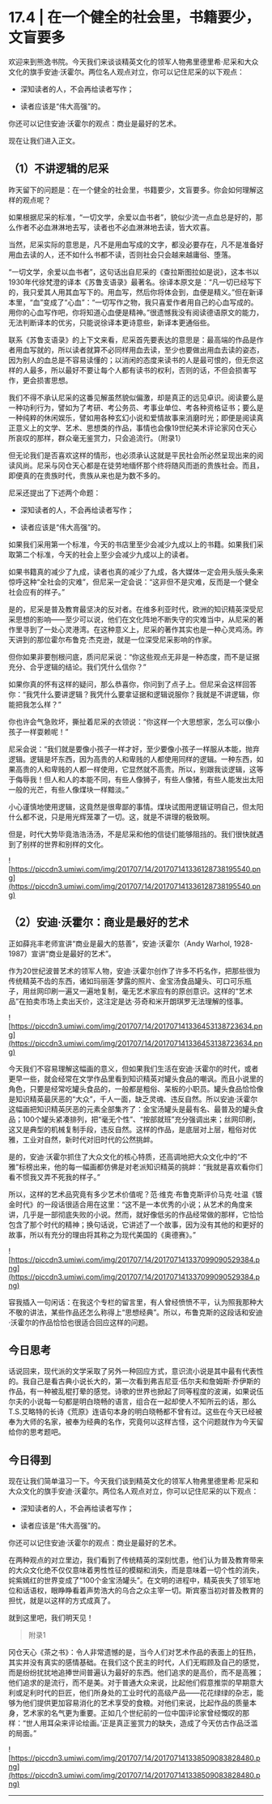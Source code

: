 # 17.4 | 在一个健全的社会里，书籍要少，文盲要多 

欢迎来到熊逸书院。今天我们来谈谈精英文化的领军人物弗里德里希·尼采和大众文化的旗手安迪·沃霍尔。两位名人观点对立，你可以记住尼采的以下观点：

* 深知读者的人，不会再给读者写作；

* 读者应该是“伟大高强”的。

你还可以记住安迪·沃霍尔的观点：商业是最好的艺术。

现在让我们进入正文。

## （1）不讲逻辑的尼采

昨天留下的问题是：在一个健全的社会里，书籍要少，文盲要多。你会如何理解这样的观点呢？

如果根据尼采的标准，“一切文学，余爱以血书者”，貌似少流一点血总是好的，那么作者不必血淋淋地去写，读者也不必血淋淋地去读，皆大欢喜。

当然，尼采实际的意思是，凡不是用血写成的文字，都没必要存在，凡不是准备好用血去读的人，还不如什么书都不读，否则社会只会越来越庸俗、堕落。

“一切文学，余爱以血书者”，这句话出自尼采的《查拉斯图拉如是说》，这本书以1930年代徐梵澄的译本《苏鲁支语录》最著名。徐译本原文是：“凡一切已经写下的，我只爱其人用其血写下的。用血写，然后你将体会到，血便是精义。”但在新译本里，“血”变成了“心血”：“一切写作之物，我只喜爱作者用自己的心血写成的。用你的心血写作吧，你将知道心血便是精神。”很遗憾我没有阅读德语原文的能力，无法判断译本的优劣，只能说徐译本更诗意些，新译本更通俗些。

联系《苏鲁支语录》的上下文来看，尼采首先要表达的意思是：最高端的作品是作者用血写就的，所以读者就算不必同样用血去读，至少也要做出用血去读的姿态，因为别人的血总是不容易读懂的；以消闲的态度来读书的人是最可恨的，但无奈这样的人最多，所以最好不要让每个人都有读书的权利，否则的话，不但会损害写作，更会损害思想。

我们不得不承认尼采的这番见解虽然貌似偏激，却是真正的远见卓识。阅读要么是一种功利行为，譬如为了考研、考公务员、考事业单位、考各种资格证书；要么是一种纯粹的休闲娱乐，譬如用各种玄幻小说和爱情故事来消磨时光；即便是阅读真正意义上的文学、艺术、思想类的作品，事情也会像19世纪美术评论家冈仓天心所哀叹的那样，群众毫无鉴赏力，只会追流行。（附录1） 

但无论我们是否喜欢这样的情形，也必须承认这就是平民社会所必然呈现出来的阅读风尚。尼采与冈仓天心都是在徒劳地缅怀那个终将随风而逝的贵族社会。而且，即便真的在贵族时代，贵族从来也是为数不多的。

尼采还提出了下述两个命题：

* 深知读者的人，不会再给读者写作；

* 读者应该是“伟大高强”的。

如果我们采用第一个标准，今天的书店里至少会减少九成以上的书籍。如果我们采取第二个标准，今天的社会上至少会减少九成以上的读者。

如果书籍真的减少了九成，读者也真的减少了九成，各大媒体一定会用头版头条来惊呼这种“全社会的灾难”，但尼采一定会说：“这非但不是灾难，反而是一个健全社会应有的样子。”

是的，尼采是普及教育最坚决的反对者。在维多利亚时代，欧洲的知识精英深受尼采思想的影响——至少可以说，他们在文化阵地不断失守的灾难当中，从尼采的著作里寻到了一处心灵港湾。在这种意义上，尼采的著作其实也是一种心灵鸡汤。昨天讲到的那位霍尔布鲁克·杰克逊，就是一位深受尼采影响的作家。

但你如果非要刨根问底，质问尼采说：“你这些观点无非是一种态度，而不是证据充分、合乎逻辑的结论。我们凭什么信你？”

如果你真的怀有这样的疑问，那么恭喜你，你问到了点子上。但尼采会这样回答你：“我凭什么要讲逻辑？我凭什么要拿证据和逻辑说服你？我就是不讲逻辑，你能把我怎么样？”

你也许会气急败坏，撕扯着尼采的衣领说：“你这样一个大思想家，怎么可以像小孩子一样耍赖呢！”

尼采会说：“我们就是要像小孩子一样才好，至少要像小孩子一样服从本能，抛弃逻辑。逻辑是坏东西，因为高贵的人和卑贱的人都使用同样的逻辑。一种东西，如果高贵的人和卑贱的人都一样使用，它显然就不高贵。所以，别跟我谈逻辑，这等于侮辱我！但人和人的本能不同，有些人像狮子，有些人像猪，有些人能发出太阳一般的光芒，有些人像煤块一样黯淡。”

小心谨慎地使用逻辑，这竟然是很卑鄙的事情。煤块试图用逻辑证明自己，但太阳什么都不说，只是用光辉笼罩了一切。这，就是不讲理的极致啊。

但是，时代大势毕竟浩浩汤汤，不是尼采和他的信徒们能够阻挡的。我们很快就遇到了别样的世界和别样的文化。

![https://piccdn3.umiwi.com/img/201707/14/201707141336128738195540.png](https://piccdn3.umiwi.com/img/201707/14/201707141336128738195540.png)

## （2）安迪·沃霍尔：商业是最好的艺术

正如薛兆丰老师宣讲“商业是最大的慈善”，安迪·沃霍尔（Andy Warhol, 1928-1987）宣讲“商业是最好的艺术”。

作为20世纪波普艺术的领军人物，安迪·沃霍尔创作了许多不朽名作，把那些很为传统精英不齿的东西，诸如玛丽莲·梦露的照片、金宝汤食品罐头、可口可乐瓶子，用丝网印刷一遍又一遍地复制，毫无艺术家应有的原创意识。这样的“艺术品”在拍卖市场上卖出天价，这注定是达·芬奇和米开朗琪罗无法理解的怪事。

![https://piccdn3.umiwi.com/img/201707/14/201707141336453138723634.png](https://piccdn3.umiwi.com/img/201707/14/201707141336453138723634.png)

今天我们不容易理解这幅画的意义，但如果我们生活在安迪·沃霍尔的时代，或者更早一些，就会经常在文学作品里看到知识精英对罐头食品的嘲讽。而且小说里的角色，只要是经常吃罐头食品的，一般都是粗俗、呆板的小职员。罐头食品恰恰像是知识精英最厌恶的“大众”，千人一面，缺乏灵魂、违反自然。所以安迪·沃霍尔这幅画把知识精英厌恶的元素全部集齐了：金宝汤罐头是最有名、最普及的罐头食品；100个罐头紧凑排列，把“毫无个性”、“按部就班”充分强调出来；丝网印刷，这又是典型的机械复制手段，违反自然。这样的作品，是底层对上层，粗俗对优雅，工业对自然，新时代对旧时代的公然挑衅。

是的，安迪·沃霍尔抓住了大众文化的核心特质，还高调地把大众文化中的“不雅”标榜出来，他的每一幅画都仿佛是对老派知识精英的挑衅：“我就是喜欢看你们看不惯我又弄不死我的样子。”

所以，这样的艺术品究竟有多少艺术价值呢？范·维克·布鲁克斯评价马克·吐温《镀金时代》的一段话很适合用在这里：“这不是一本优秀的小说；从艺术的角度来讲，几乎是一部彻底失败的小说。然而，就好像低劣的作品经常做的那样，它恰恰包含了那个时代的精神；换句话说，它讲述了一个故事，因为没有其他的和更好的故事，所以有充分的理由将其称之为现代美国的《奥德赛》。”

![https://piccdn3.umiwi.com/img/201707/14/201707141337099090529384.png](https://piccdn3.umiwi.com/img/201707/14/201707141337099090529384.png)

容我插入一句闲话：在我这个专栏的留言里，有人曾经愤愤不平，认为照我那种大不敬的讲法，某些作品还怎么称得上“思想经典”。所以，布鲁克斯的这段话和安迪·沃霍尔的作品恰恰也很适合回应这样的问题。

## 今日思考

话说回来，现代派的文学采取了另外一种回应方式，意识流小说是其中最有代表性的。我自己是看古典小说长大的，第一次看到弗吉尼亚·伍尔夫和詹姆斯·乔伊斯的作品，有一种被乱棍打晕的感觉。诗歌的世界也掀起了同等程度的波澜，如果说伍尔夫的小说每一句都是明白晓畅的语言，组合在一起却使人不知所云的话，那么T.S.艾略特的长诗《荒原》连语句本身的明白晓畅都不曾有过。这些在今天已经被奉为大师的名家，被奉为经典的名作，究竟何以这样古怪，这个问题就作为今天留给你的思考题吧。

## 今日得到

现在让我们简单温习一下。今天我们谈到精英文化的领军人物弗里德里希·尼采和大众文化的旗手安迪·沃霍尔。两位名人观点对立，你可以记住尼采的以下观点：

* 深知读者的人，不会再给读者写作；

* 读者应该是“伟大高强”的。

你还可以记住安迪·沃霍尔的观点：商业是最好的艺术。

在两种观点的对立里边，我们看到了传统精英的深刻忧患，他们认为普及教育带来的大众文化绝不仅仅意味着男性性征的模糊和消失，而是意味着一切个性的消失，姹紫嫣红的世界变成了“100个金宝汤罐头”。在文明的进程中，精英丧失了领军地位和话语权，眼睁睁看着声势浩大的乌合之众主宰一切。斯宾塞当初对普及教育的担忧，就是以这样的方式成真了。

就到这里吧，我们明天见！

> 附录1

冈仓天心《茶之书》：令人非常遗憾的是，当今人们对艺术作品的表面上的狂热，其实并没有真实的感情基础。在我们这个民主的时代，人们无暇顾及自己的感觉，而是纷纷扰扰地追捧世间普遍认为最好的东西。他们追求的是高价，而不是高雅；他们追求的是流行，而不是美。对于普通大众来说，比起他们假意推崇的早期意大利或足利时代的巨匠，他们所身处的工业时代的高级产品——花花绿绿的杂志，能够为他们提供更加容易消化的艺术享受的食粮。对他们来说，比起作品的质量本身，艺术家的名气更为重要。正如几个世纪前的一位中国评论家曾经慨叹的那样：“世人用耳朵来评论绘画。’正是真正鉴赏力的缺失，造成了今天仿古作品泛滥的局面。”

![https://piccdn3.umiwi.com/img/201707/14/201707141338509083828480.png](https://piccdn3.umiwi.com/img/201707/14/201707141338509083828480.png)

---
